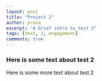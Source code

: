```yaml
---
layout: post
title: "Project 2"
author: pravn
excerpt: "A brief intro to test 2"
tags: [test, 2, engagement]
comments: true
---
```



### Here is some text about test 2

Here is some more text about test 2
